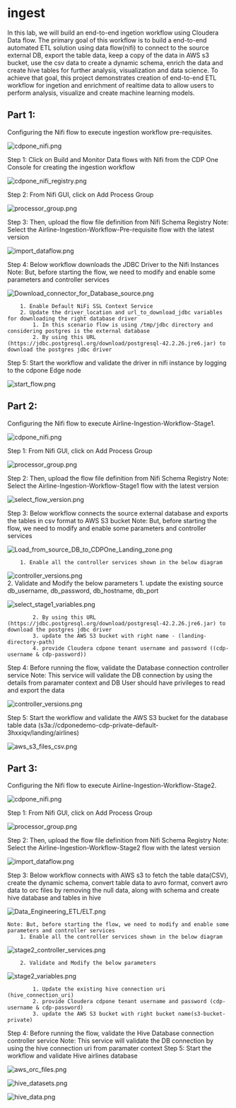 # ingest

In this lab, we will build an end-to-end ingetion workflow using Cloudera Data flow. The primary goal of this workflow is to build a end\-to\-end automated ETL solution using data flow(nifi) to connect to the source external DB, export the table data, keep a copy of the data in AWS s3 bucket, use the csv data to create a dynamic schema, enrich the data and create hive tables for further analysis, visualization and data science. To achieve that goal, this project demonstrates creation of end\-to\-end ETL workflow for ingetion and enrichment of realtime data to allow users to perform analysis, visualize and create machine learning models.

## Part 1:

Configuring the Nifi flow to execute ingestion workflow pre-requisites.

![cdpone_nifi.png](/deployment/image/01_ingest/cdpone_nifi.png)

Step 1: Click on Build and Monitor Data flows with Nifi from the CDP One Console for creating the ingestion workflow

![cdpone_nifi_registry.png](/deploymentimage/01_ingest/cdpone_nifi_registry.png)

Step 2: From Nifi GUI, click on Add Process Group

![processor_group.png](/deployment/image/01_ingest/processor_group.png)

Step 3: Then, upload the flow file definition from Nifi Schema Registry
    Note: Select the Airline-Ingestion-Workflow-Pre-requisite flow with the latest version

![import_dataflow.png](/deployment/image/01_ingest/import_dataflow.png)

Step 4: Below workflow downloads the JDBC Driver to the Nifi Instances
    Note: But, before starting the flow, we need to modify and enable some parameters and controller services

![Download_connector_for_Database_source.png](/deployment/image/01_ingest/Download_connector_for_Database_source.png)

		1. Enable Default NiFi SSL Context Service
		2. Update the driver_location and url_to_download_jdbc variables for downloading the right database driver 
			1. In this scenario flow is using /tmp/jdbc directory and considering postgres is the external database
			2. By using this URL (https://jdbc.postgresql.org/download/postgresql-42.2.26.jre6.jar) to download the postgres jdbc driver

Step 5: Start the workflow and validate the driver in nifi instance by logging to the cdpone Edge node

![start_flow.png](/deployment/image/01_ingest/start_flow.png)

## Part 2:

Configuring the Nifi flow to execute Airline-Ingestion-Workflow-Stage1.

![cdpone_nifi.png](/deployment/image/01_ingest/cdpone_nifi.png)

Step 1: From Nifi GUI, click on Add Process Group

![processor_group.png](/deployment/image/01_ingest/processor_group.png)

Step 2: Then, upload the flow file definition from Nifi Schema Registry
    Note: Select the Airline-Ingestion-Workflow-Stage1 flow with the latest version

![select_flow_version.png](/deployment/image/01_ingest/select_flow_version.png)    

Step 3: Below workflow connects the source external database and exports the tables in csv format to AWS S3 bucket
    Note: But, before starting the flow, we need to modify and enable some parameters and controller services

![Load_from_source_DB_to_CDPOne_Landing_zone.png](/deployment/image/01_ingest/Load_from_source_DB_to_CDPOne_Landing_zone.png)

		1. Enable all the controller services shown in the below diagram
![controller_versions.png](/deployment/image/01_ingest/controller_versions.png)        
		2. Validate and Modify the below parameters
			1. update the existing source db_username, db_password, db_hostname, db_port

![select_stage1_variables.png](/deployment/image/01_ingest/select_stage1_variables.png)           

			2. By using this URL (https://jdbc.postgresql.org/download/postgresql-42.2.26.jre6.jar) to download the postgres jdbc driver
            3. update the AWS S3 bucket with right name - (landing-directory-path)
            4. provide Cloudera cdpone tenant username and password ((cdp-username & cdp-password))

Step 4: Before running the flow, validate the Database connection controller service
    Note: This service will validate the DB connection by using the details from paramater context and DB User should have privileges to read and export the data

![controller_versions.png](/deployment/image/01_ingest/controller_versions.png)    

Step 5: Start the workflow and validate the AWS S3 bucket for the database table data (s3a://cdponedemo-cdp-private-default-3hxxiqv/landing/airlines)

![aws_s3_files_csv.png](/deployment/image/01_ingest/aws_s3_files_csv.png)


## Part 3:

Configuring the Nifi flow to execute Airline-Ingestion-Workflow-Stage2.

![cdpone_nifi.png](/deployment/image/01_ingest/cdpone_nifi.png)

Step 1: From Nifi GUI, click on Add Process Group

![processor_group.png](/deployment/image/01_ingest/processor_group.png)

Step 2: Then, upload the flow file definition from Nifi Schema Registry
    Note: Select the Airline-Ingestion-Workflow-Stage2 flow with the latest version

![import_dataflow.png](/deployment/image/01_ingest/import_dataflow.png)    

Step 3: Below workflow connects with AWS s3 to fetch the table data(CSV), create the dynamic schema, convert table data to avro format, convert avro data to orc files by removing the null data, along with schema and create hive database and tables in hive

![Data_Engineering_ETL/ELT.png](image/01_ingest/Data_Engineering_ETL/ELT.png)

    Note: But, before starting the flow, we need to modify and enable some parameters and controller services
		1. Enable all the controller services shown in the below diagram

![stage2_controller_services.png](image/01_ingest/stage2_controller_services.png)               

		2. Validate and Modify the below parameters

![stage2_variables.png](/deployment/image/01_ingest/stage2_variables.png)        

			1. Update the existing hive connection uri (hive_connection_uri)
			2. provide Cloudera cdpone tenant username and password (cdp-username & cdp-password)
            3. update the AWS S3 bucket with right bucket name(s3-bucket-private)

Step 4: Before running the flow, validate the Hive Database connection controller service
	Note: This service will validate the DB connection by using the hive connection uri from paramater context
Step 5: Start the workflow and validate Hive airlines database

![aws_orc_files.png](/deployment/image/01_ingest/aws_orc_files.png)

![hive_datasets.png](/deployment/image/01_ingest/hive_datasets.png)

![hive_data.png](/deployment/image/01_ingest/hive_data.png)
